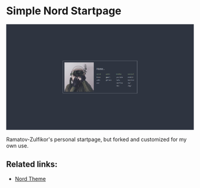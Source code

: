 # Simple Nord Startpage

![Preview](assets/images/preview.png "Preview")

Ramatov-Zulfikor's personal startpage, but forked and customized for my own use.

## Related links:

- [Nord Theme](https://www.nordtheme.com/)

